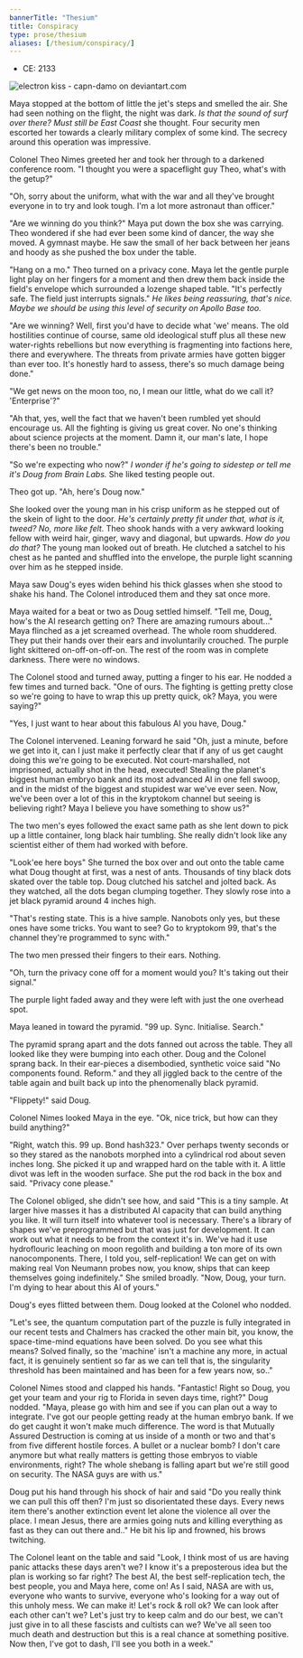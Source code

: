 ```yaml
---
bannerTitle: "Thesium" 
title: Conspiracy
type: prose/thesium
aliases: [/thesium/conspiracy/]
---
```


<div class="data">

- CE: 2133

</div>

![electron kiss - capn-damo on deviantart.com](/images/thesium/electron-kiss.jpg)

Maya stopped at the bottom of little the jet's steps and smelled the air. She
had seen nothing on the flight, the night was dark. *Is that the sound of surf
over there? Must still be East Coast* she thought. Four security men escorted
her towards a clearly military complex of some kind. The secrecy around this
operation was impressive.

Colonel Theo Nimes greeted her and took her through to a darkened conference
room. "I thought you were a spaceflight guy Theo, what's with the getup?" 

"Oh, sorry about the uniform, what with the war and all they've brought
everyone in to try and look tough. I'm a lot more astronaut than officer."

"Are we winning do you think?" Maya put down the box she was carrying. Theo
wondered if she had ever been some kind of dancer, the way she moved. A gymnast
maybe. He saw the small of her back between her jeans and hoody as she pushed
the box under the table.

"Hang on a mo." Theo turned on a privacy cone. Maya let the gentle purple light
play on her fingers for a moment and then drew them back inside the field's
envelope which surrounded a lozenge shaped table. "It's perfectly safe. The
field just interrupts signals." *He likes being reassuring, that's nice. Maybe
we should be using this level of security on Apollo Base too.* 

"Are we winning? Well, first you'd have to decide what 'we' means. The old
hostilities continue of course, same old ideological stuff plus all these new
water-rights rebellions but now everything is fragmenting into factions here,
there and everywhere. The threats from private armies have gotten bigger than
ever too. It's honestly hard to assess, there's so much damage being done."

"We get news on the moon too, no, I mean our little, what do we call it?
'Enterprise'?"

"Ah that, yes, well the fact that we haven't been rumbled yet should encourage
us. All the fighting is giving us great cover. No one's thinking about science
projects at the moment. Damn it, our man's late, I hope there's been no
trouble."

"So we're expecting who now?" *I wonder if he's going to sidestep or tell me
it's Doug from Brain Labs.* She liked testing people out.

Theo got up. "Ah, here's Doug now."

She looked over the young man in his crisp uniform as he stepped out of the
skein of light to the door. *He's certainly pretty fit under that, what is it,
tweed? No, more like felt.* Theo shook hands with a very awkward looking fellow
with weird hair, ginger, wavy and diagonal, but upwards. *How do you do that?*
The young man looked out of breath. He clutched a satchel to his chest as he
panted and shuffled into the envelope, the purple light scanning over him as he
stepped inside.

Maya saw Doug's eyes widen behind his thick glasses when she stood to shake his
hand. The Colonel introduced them and they sat once more.

Maya waited for a beat or two as Doug settled himself. "Tell me, Doug, how's
the AI research getting on? There are amazing rumours about..." Maya flinched
as a jet screamed overhead. The whole room shuddered. They put their hands over
their ears and involuntarily crouched. The purple light skittered
on-off-on-off-on. The rest of the room was in complete darkness. There were no
windows. 

The Colonel stood and turned away, putting a finger to his ear. He nodded a few
times and turned back. "One of ours. The fighting is getting pretty close so
we're going to have to wrap this up pretty quick, ok? Maya, you were saying?"

"Yes, I just want to hear about this fabulous AI you have, Doug."

The Colonel intervened. Leaning forward he said "Oh, just a minute, before we
get into it, can I just make it perfectly clear that if any of us get caught
doing this we're going to be executed. Not court-marshalled, not imprisoned,
actually shot in the head, executed! Stealing the planet's biggest human embryo
bank and its most advanced AI in one fell swoop, and in the midst of the
biggest and stupidest war we've ever seen. Now, we've been over a lot of this in
the kryptokom channel but seeing is believing right? Maya I believe you have
something to show us?"

The two men's eyes followed the exact same path as she lent down to pick up a
little container, long black hair tumbling. She really didn't look like any
scientist either of them had worked with before.

"Look'ee here boys" She turned the box over and out onto the table came what
Doug thought at first, was a nest of ants. Thousands of tiny black dots skated
over the table top. Doug clutched his satchel and jolted back. As they watched,
all the dots began clumping together. They slowly rose into a jet black pyramid
around 4 inches high.

"That's resting state. This is a hive sample. Nanobots only yes, but these ones have
some tricks. You want to see? Go to kryptokom 99, that's the channel they're
programmed to sync with."

The two men pressed their fingers to their ears. Nothing.

"Oh, turn the privacy cone off for a moment would you? It's taking out their
signal."

The purple light faded away and they were left with just the one overhead spot.

Maya leaned in toward the pyramid. "99 up. Sync. Initialise. Search."

The pyramid sprang apart and the dots fanned out across the table. They all
looked like they were bumping into each other. Doug and the Colonel sprang
back. In their ear-pieces a disembodied, synthetic voice said "No components
found. Reform." and they all jiggled back to the centre of the table again and
built back up into the phenomenally black pyramid.

"Flippety!" said Doug.

Colonel Nimes looked Maya in the eye. "Ok, nice trick, but how can they build
anything?"

"Right, watch this. 99 up. Bond hash323." Over perhaps twenty seconds or so
they stared as the nanobots morphed into a cylindrical rod about seven inches
long. She picked it up and wrapped hard on the table with it. A little divot
was left in the wooden surface. She put the rod back in the box and said.
"Privacy cone please."

The Colonel obliged, she didn't see how, and said "This is a tiny sample. At
larger hive masses it has a distributed AI capacity that can build anything you
like. It will turn itself into whatever tool is necessary. There's a library of
shapes we've preprogrammed but that was just for development. It can work out
what it needs to be from the context it's in. We've had it use hydroflouric
leaching on moon regolith and building a ton more of its own nanocomponents.
There, I told you, self-replication! We can get on with making real Von Neumann
probes now, you know, ships that can keep themselves going indefinitely." She
smiled broadly. "Now, Doug, your turn. I'm dying to hear about this AI of yours."

Doug's eyes flitted between them. Doug looked at the Colonel who nodded.

"Let's see, the quantum computation part of the puzzle is fully integrated in
our recent tests and Chalmers has cracked the other main bit, you know, the
space-time-mind equations have been solved. Do you see what this means? Solved
finally, so the 'machine' isn't a machine any more, in actual fact, it is
genuinely sentient so far as we can tell that is, the singularity threshold has
been maintained and has been for a few years now, so.." 

Colonel Nimes stood and clapped his hands. "Fantastic! Right so Doug, you get
your team and your rig to Florida in seven days time, right?" Doug nodded.
"Maya, please go with him and see if you can plan out a way to integrate. I've
got our people getting ready at the human embryo bank. If we do get caught it
won't make much difference. The word is that Mutually Assured Destruction is
coming at us inside of a month or two and that's from five different hostile
forces. A bullet or a nuclear bomb? I don't care anymore but what really matters
is getting those embryos to viable environments, right? The whole shebang is
falling apart but we're still good on security. The NASA guys are with us." 

Doug put his hand through his shock of hair and said "Do you really think we
can pull this off then? I'm just so disorientated these days. Every news item
there's another extinction event let alone the violence all over the place. I
mean Jesus, there are armies going nuts and killing everything as fast as they
can out there and.." He bit his lip and frowned, his brows twitching.

The Colonel leant on the table and said "Look, I think most of us are having
panic attacks these days aren't we? I know it's a preposterous idea but the
plan is working so far right? The best AI, the best self-replication tech, the
best people, you and Maya here, come on! As I said, NASA are with us, everyone
who wants to survive, everyone who's looking for a way out of this unholy mess.
We can make it! Let's rock & roll ok? We can look after each other can't we?
Let's just try to keep calm and do our best, we can't just give in to all these
fascists and cultists can we? We've all seen too much death and destruction but
this is a real chance at something positive. Now then, I've got to dash, I'll
see you both in a week."

